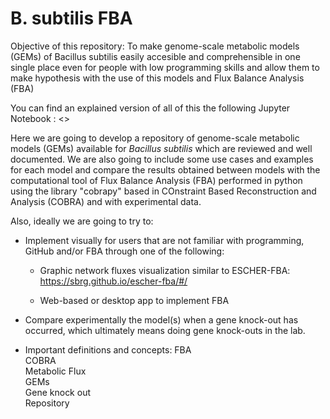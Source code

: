 # B. subtilis FBA

Objective of this repository: To make genome-scale metabolic models (GEMs) of Bacillus subtilis easily accesible and comprehensible in one single place even for people with low programming skills and allow them to make hypothesis with the use of this models and Flux Balance Analysis (FBA)

You can find an explained version of all of this the following Jupyter Notebook : <>

Here we are going to develop a repository of genome-scale metabolic models (GEMs) available for *Bacillus subtilis* which are reviewed and well documented. We are also going to include some use cases and examples for each model and compare the results obtained between models with the computational tool of Flux Balance Analysis (FBA) performed in python using the library "cobrapy" based in COnstraint Based Reconstruction and Analysis (COBRA) and with experimental data.

Also, ideally we are going to try to:
* Implement visually for users that are not familiar with programming, GitHub and/or FBA through one of the following:
	* Graphic network fluxes visualization similar to ESCHER-FBA: <https://sbrg.github.io/escher-fba/#/>   
  
	* Web-based or desktop app to implement FBA
* Compare experimentally the model(s) when a gene knock-out has occurred, which ultimately means doing gene knock-outs in the lab.


* Important definitions and concepts:
FBA  
COBRA  
Metabolic Flux  
GEMs  
Gene knock out  
Repository  

